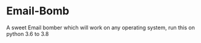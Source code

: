 # Email-Bomb
A sweet Email bomber which will work on any operating system, run this on python 3.6 to 3.8
